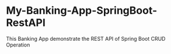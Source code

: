 # My-Banking-App-SpringBoot-RestAPI
This Banking App demonstrate the REST API of Spring Boot CRUD Operation
